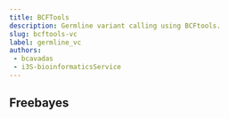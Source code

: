 ```yaml
---
title: BCFTools
description: Germline variant calling using BCFtools.
slug: bcftools-vc
label: germline_vc
authors:
 - bcavadas
 - i3S-bioinformaticsService
---
```


## Freebayes

